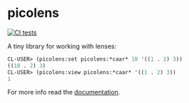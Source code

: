picolens
========
[![CI tests](https://github.com/shamazmazum/picolens/actions/workflows/test.yml/badge.svg)](https://github.com/shamazmazum/picolens/actions/workflows/test.yml)

A tiny library for working with lenses:

``` lisp
CL-USER> (picolens:set picolens:*caar* 10 '((1 . 2) 3))
((10 . 2) 3)
CL-USER> (picolens:view picolens:*caar* '((1 . 2) 3))
1
```

For more info read the [documentation](https://shamazmazum.github.io/picolens/).
